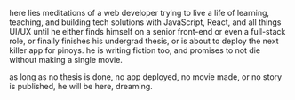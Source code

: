 here lies meditations of a web developer trying to live a life
of learning, teaching, and building tech solutions
with JavaScript, React, and all things UI/UX until he
either finds himself on a senior front-end or even a full-stack role, 
or finally finishes his undergrad thesis,
or is about to deploy the next killer app for pinoys.
he is writing fiction too, and promises to not die without making a single movie.

as long as no thesis is done, no app deployed, no movie made, or no story is published, he will be here, dreaming.